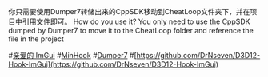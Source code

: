 你只需要使用Dumper7转储出来的CppSDK移动到CheatLoop文件夹下，并在项目中引用文件即可。
How do you use it? 
You only need to use the CppSDK dumped by Dumper7 to move it to the CheatLoop folder and reference the file in the project

#[亲爱的 ImGui](https://github.com/ocornut/imgui)
#[MinHook](https://github.com/TsudaKageyu/minhook)
#[Dumper7](https://github.com/Encryqed/Dumper-7)
#[https://github.com/DrNseven/D3D12-Hook-ImGui](https://github.com/DrNseven/D3D12-Hook-ImGui)
